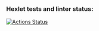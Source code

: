 ### Hexlet tests and linter status:
[![Actions Status](https://github.com/starkhv70/backend-project-lvl4/workflows/hexlet-check/badge.svg)](https://github.com/starkhv70/backend-project-lvl4/actions)